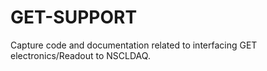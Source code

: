 # GET-SUPPORT

Capture code and documentation related to interfacing GET electronics/Readout to NSCLDAQ.